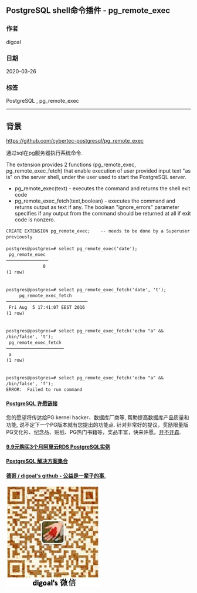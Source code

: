 ## PostgreSQL shell命令插件 - pg_remote_exec  
          
### 作者           
digoal          
          
### 日期                                      
2020-03-26           
          
### 标签                                            
PostgreSQL , pg_remote_exec  
          
----           
          
## 背景    
https://github.com/cybertec-postgresql/pg_remote_exec  
  
通过sql在pg服务器执行系统命令.   
  
The extension provides 2 functions (pg_remote_exec, pg_remote_exec_fetch) that enable execution of user provided input text "as is" on the server shell, under the user used to start the PostgreSQL server.  
  
- pg_remote_exec(text) - executes the command and returns the shell exit code  
- pg_remote_exec_fetch(text,boolean) - executes the command and returns output as text if any. The boolean "ignore_errors" parameter specifies if any output from the command should be returned at all if exit code is nonzero.  
    
```
CREATE EXTENSION pg_remote_exec;    -- needs to be done by a Superuser previously

postgres@postgres=# select pg_remote_exec('date');
 pg_remote_exec
────────────────
              0
(1 row)


postgres@postgres=# select pg_remote_exec_fetch('date', 't');
     pg_remote_exec_fetch
───────────────────────────────
 Fri Aug  5 17:41:07 EEST 2016
(1 row)


postgres@postgres=# select pg_remote_exec_fetch('echo "a" && /bin/false', 't');
 pg_remote_exec_fetch
──────────────────────
 a
(1 row)


postgres@postgres=# select pg_remote_exec_fetch('echo "a" && /bin/false', 'f');
ERROR:  Failed to run command
```
  
  
  
  
  
  
  
  
  
  
  
  
  
  
  
  
  
  
  
  
  
  
  
  
  
  
  
  
  
  
  
  
  
  
  
  
  
  
  
  
  
  
  
  
  
  
  
  
  
  
  
  
  
  
#### [PostgreSQL 许愿链接](https://github.com/digoal/blog/issues/76 "269ac3d1c492e938c0191101c7238216")
您的愿望将传达给PG kernel hacker、数据库厂商等, 帮助提高数据库产品质量和功能, 说不定下一个PG版本就有您提出的功能点. 针对非常好的提议，奖励限量版PG文化衫、纪念品、贴纸、PG热门书籍等，奖品丰富，快来许愿。[开不开森](https://github.com/digoal/blog/issues/76 "269ac3d1c492e938c0191101c7238216").  
  
  
#### [9.9元购买3个月阿里云RDS PostgreSQL实例](https://www.aliyun.com/database/postgresqlactivity "57258f76c37864c6e6d23383d05714ea")
  
  
#### [PostgreSQL 解决方案集合](https://yq.aliyun.com/topic/118 "40cff096e9ed7122c512b35d8561d9c8")
  
  
#### [德哥 / digoal's github - 公益是一辈子的事.](https://github.com/digoal/blog/blob/master/README.md "22709685feb7cab07d30f30387f0a9ae")
  
  
![digoal's wechat](../pic/digoal_weixin.jpg "f7ad92eeba24523fd47a6e1a0e691b59")
  
